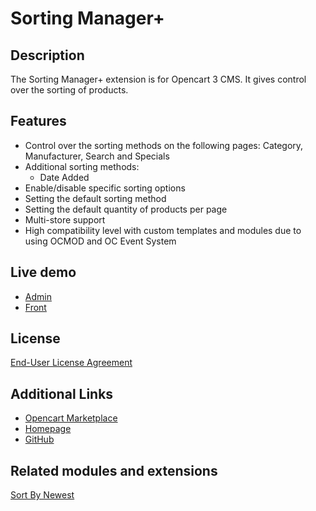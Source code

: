 # Sorting Manager+

## Description
The Sorting Manager+ extension is for Opencart 3 CMS. It gives control over the sorting of products.

## Features
* Control over the sorting methods on the following pages: Category, Manufacturer, Search and Specials
* Additional sorting methods:
    * Date Added
* Enable/disable specific sorting options
* Setting the default sorting method
* Setting the default quantity of products per page
* Multi-store support
* High compatibility level with custom templates and modules due to using OCMOD and OC Event System

## Live demo
* [Admin](http://ocmod.freevar.com/oc3020/a/admin/index.php?route=extension/module/sorting_manager)
* [Front](http://ocmod.freevar.com/oc3020/a)

## License
[End-User License Agreement](https://git.io/Jvrs7)

## Additional Links
* [Opencart Marketplace](https://www.opencart.com/index.php?route=marketplace/extension/info&extension_id=38651)
* [Homepage](https://underr.space/en/notes/projects/project-0024.html)
* [GitHub](https://git.io/Jvrsy)

## Related modules and extensions
[Sort By Newest](https://www.opencart.com/index.php?route=marketplace/extension/info&extension_id=33523)
